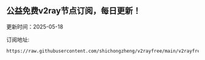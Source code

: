 ## 公益免费v2ray节点订阅，每日更新！
更新时间：2025-05-18

订阅地址:
```
https://raw.githubusercontent.com/shichongzheng/v2rayfree/main/v2rayfree
```
